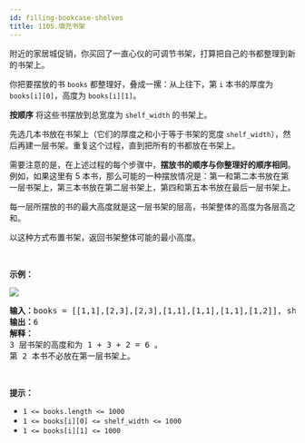 ```yaml
---
id: filling-bookcase-shelves
title: 1105.填充书架
---
```

附近的家居城促销，你买回了一直心仪的可调节书架，打算把自己的书都整理到新的书架上。

你把要摆放的书 <code>books</code> 都整理好，叠成一摞：从上往下，第 <code>i</code> 本书的厚度为 <code>books[i][0]</code>，高度为 <code>books[i][1]</code>。

**按顺序** 将这些书摆放到总宽度为 <code>shelf_width</code> 的书架上。

先选几本书放在书架上（它们的厚度之和小于等于书架的宽度 <code>shelf_width</code>），然后再建一层书架。重复这个过程，直到把所有的书都放在书架上。

需要注意的是，在上述过程的每个步骤中，**摆放书的顺序与你整理好的顺序相同**。 例如，如果这里有 5 本书，那么可能的一种摆放情况是：第一和第二本书放在第一层书架上，第三本书放在第二层书架上，第四和第五本书放在最后一层书架上。

每一层所摆放的书的最大高度就是这一层书架的层高，书架整体的高度为各层高之和。

以这种方式布置书架，返回书架整体可能的最小高度。

 

**示例：**

![](https://assets.leetcode-cn.com/aliyun-lc-upload/uploads/2019/06/28/shelves.png)


<pre><strong>输入：</strong>books = [[1,1],[2,3],[2,3],[1,1],[1,1],[1,1],[1,2]], shelf_width = 4<br/><strong>输出：</strong>6<br/><strong>解释：</strong><br/>3 层书架的高度和为 1 + 3 + 2 = 6 。<br/>第 2 本书不必放在第一层书架上。<br/></pre>

 

**提示：**


- <code>1 &lt;= books.length &lt;= 1000</code>
- <code>1 &lt;= books[i][0] &lt;= shelf_width &lt;= 1000</code>
- <code>1 &lt;= books[i][1] &lt;= 1000</code>
